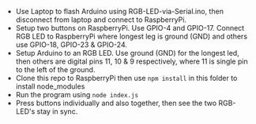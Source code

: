 * Use Laptop to flash Arduino using RGB-LED-via-Serial.ino, then disconnect from laptop and connect to RaspberryPi.
* Setup two buttons on RaspberryPi. Use GPIO-4 and GPIO-17. Connect RGB LED to RaspberryPi where longest leg is ground (GND) and others use GPIO-18, GPIO-23 & GPIO-24.
* Setup Arduino to an RGB LED. Use ground (GND) for the longest led, then others are digital pins 11, 10 & 9 respectively, where 11 is single pin to the left of the ground.
* Clone this repo to RaspberryPi then use `npm install` in this folder to install node_modules
* Run the program using `node index.js`
* Press buttons individually and also together, then see the two RGB-LED's stay in sync.
